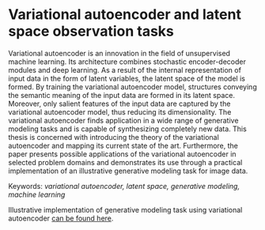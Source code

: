 # Variational autoencoder and latent space observation tasks
Variational autoencoder is an innovation in the field of unsupervised machine learning. Its architecture combines stochastic encoder-decoder modules and deep learning. As a result of the internal representation of input data in the form of latent variables, the latent space of the model is formed. By training the variational autoencoder model, structures conveying the semantic meaning of the input data are formed in its latent space. Moreover, only salient features of the input data are captured by the variational autoencoder model, thus reducing its dimensionality. The variational autoencoder finds application in a wide range of generative modeling tasks and is capable of synthesizing completely new data. This thesis is concerned with introducing the theory of the variational autoencoder and mapping its current state of the art. Furthermore, the paper presents possible applications of the variational autoencoder in selected problem domains and demonstrates its use through a practical implementation of an illustrative generative modeling task for image data.

Keywords: *variational autoencoder, latent space, generative modeling, machine learning*

Illustrative implementation of generative modeling task using variational autoencoder [can be found here](https://github.com/faltysad/bachelor-thesis-code).